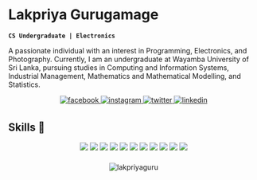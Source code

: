 # Lakpriya Gurugamage
**`CS Undergraduate | Electronics`**

A passionate individual with an interest in Programming, Electronics, and Photography. Currently, I am an undergraduate at Wayamba University of Sri Lanka, pursuing studies in Computing and Information Systems, Industrial Management, Mathematics and Mathematical Modelling, and Statistics.

<div align="center">
  <a href="https://www.facebook.com/lakpriyaguru/" target="_blank">
  <img src="https://img.shields.io/badge/Facebook-1877F2?style=for-the-badge&logo=facebook&logoColor=white" alt="facebook" style="margin-bottom: 5px;" />
  </a>
  <a href="https://www.instagram.com/lakpriyaguru/" target="_blank">
  <img src="https://img.shields.io/badge/Instagram-E4405F?style=for-the-badge&logo=instagram&logoColor=white" alt="instagram" style="margin-bottom: 5px;" />
  </a>
  <a href="https://twitter.com/lakpriya_guru" target="_blank">
  <img src="https://img.shields.io/badge/Twitter-1DA1F2?style=for-the-badge&logo=twitter&logoColor=white" alt="twitter" style="margin-bottom: 5px;" />
  </a>
  <a href="https://www.linkedin.com/in/lakpriyaguru/" target="_blank">
  <img src="https://img.shields.io/badge/LinkedIn-0077B5?style=for-the-badge&logo=linkedin&logoColor=white" alt="linkedin" style="margin-bottom: 5px;" />
  </a>
</div>

## Skills 🚀
<div align="center">
	<img src="https://img.shields.io/badge/Java-ED8B00?style=for-the-badge&logo=openjdk&logoColor=white" style="margin-bottom: 5px;" />
	<img src="https://img.shields.io/badge/Python-14354C?style=for-the-badge&logo=python&logoColor=white" style="margin-bottom: 5px;" />
	<img src="https://img.shields.io/badge/HTML5-E34F26?style=for-the-badge&logo=html5&logoColor=white" style="margin-bottom: 5px;" />
	<img src="https://img.shields.io/badge/CSS3-1572B6?style=for-the-badge&logo=css3&logoColor=white" style="margin-bottom: 5px;" />
	<img src="https://img.shields.io/badge/Google%20Sheets-34A853?style=for-the-badge&logo=google-sheets&logoColor=white" style="margin-bottom: 5px;" />
	<img src="https://img.shields.io/badge/Visual_Studio-5C2D91?style=for-the-badge&logo=visual%20studio&logoColor=white" style="margin-bottom: 5px;" />
	<img src="https://img.shields.io/badge/sublime_text-%23575757.svg?&style=for-the-badge&logo=sublime-text&logoColor=important" style="margin-bottom: 5px;" />
	<img src="https://img.shields.io/badge/Microsoft_Edge-0078D7?style=for-the-badge&logo=Microsoft-edge&logoColor=white" style="margin-bottom: 5px;" />
	<img src="https://img.shields.io/badge/Arduino-00979D?style=for-the-badge&logo=Arduino&logoColor=white" style="margin-bottom: 5px;" />
	<img src="https://img.shields.io/badge/Adobe%20Photoshop-31A8FF?style=for-the-badge&logo=Adobe%20Photoshop&logoColor=black" style="margin-bottom: 5px;" />
	<img src="https://img.shields.io/badge/MySQL-005C84?style=for-the-badge&logo=mysql&logoColor=white" style="margin-bottom: 5px;" />
</div>



</br>

<div align="center">
  <img src="https://komarev.com/ghpvc/?username=lakpriyaguru&label=Profile%20views&color=357ec7&style=flat" alt="lakpriyaguru" />
</div>
